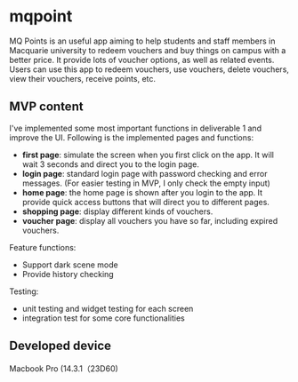 # mqpoint

MQ Points is an useful app aiming to help students and staff members in Macquarie university to redeem vouchers and buy things on campus with a better price. It provide lots of voucher options, as well as related events. Users can use this app to redeem vouchers, use vouchers, delete vouchers, view their vouchers, receive points, etc.

## MVP content

I've implemented some most important functions in deliverable 1 and improve the UI. Following is the implemented pages and functions:

* **first page**: simulate the screen when you first click on the app. It will wait 3 seconds and direct you to the login page.
* **login page**: standard login page with password checking and error messages. (For easier testing in MVP, I only check the empty input)
* **home page**: the home page is shown after you login to the app. It provide quick access buttons that will direct you to different pages.
* **shopping page**: display different kinds of vouchers.
* **voucher page**: display all vouchers you have so far, including expired vouchers.

Feature functions:

* Support dark scene mode
* Provide history checking

Testing:

* unit testing and widget testing for each screen
* integration test for some core functionalities


## Developed device

Macbook Pro (14.3.1（23D60)

